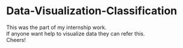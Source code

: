 # Data-Visualization-Classification
This was the part of my internship work.<br> If anyone want help to visualize data they can refer this.<br> Cheers! 

